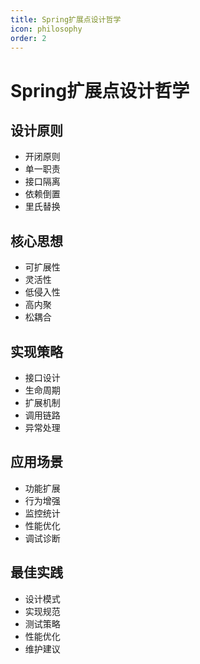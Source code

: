 ```yaml
---
title: Spring扩展点设计哲学
icon: philosophy
order: 2
---
```


# Spring扩展点设计哲学

## 设计原则
- 开闭原则
- 单一职责
- 接口隔离
- 依赖倒置
- 里氏替换

## 核心思想
- 可扩展性
- 灵活性
- 低侵入性
- 高内聚
- 松耦合

## 实现策略
- 接口设计
- 生命周期
- 扩展机制
- 调用链路
- 异常处理

## 应用场景
- 功能扩展
- 行为增强
- 监控统计
- 性能优化
- 调试诊断

## 最佳实践
- 设计模式
- 实现规范
- 测试策略
- 性能优化
- 维护建议
